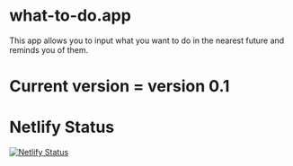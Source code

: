 # what-to-do.app

This app allows you to input what you want to do in the nearest future and reminds you of them.

# Current version = version 0.1

# Netlify Status

[![Netlify Status](https://api.netlify.com/api/v1/badges/1a347dd8-dc1a-4f66-896f-a6cedf37cd02/deploy-status)](https://app.netlify.com/sites/santorz-todo/deploys)
